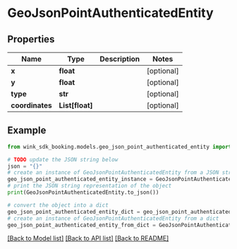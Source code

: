 # GeoJsonPointAuthenticatedEntity


## Properties

Name | Type | Description | Notes
------------ | ------------- | ------------- | -------------
**x** | **float** |  | [optional] 
**y** | **float** |  | [optional] 
**type** | **str** |  | [optional] 
**coordinates** | **List[float]** |  | [optional] 

## Example

```python
from wink_sdk_booking.models.geo_json_point_authenticated_entity import GeoJsonPointAuthenticatedEntity

# TODO update the JSON string below
json = "{}"
# create an instance of GeoJsonPointAuthenticatedEntity from a JSON string
geo_json_point_authenticated_entity_instance = GeoJsonPointAuthenticatedEntity.from_json(json)
# print the JSON string representation of the object
print(GeoJsonPointAuthenticatedEntity.to_json())

# convert the object into a dict
geo_json_point_authenticated_entity_dict = geo_json_point_authenticated_entity_instance.to_dict()
# create an instance of GeoJsonPointAuthenticatedEntity from a dict
geo_json_point_authenticated_entity_from_dict = GeoJsonPointAuthenticatedEntity.from_dict(geo_json_point_authenticated_entity_dict)
```
[[Back to Model list]](../README.md#documentation-for-models) [[Back to API list]](../README.md#documentation-for-api-endpoints) [[Back to README]](../README.md)


